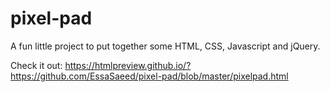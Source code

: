# pixel-pad
A fun little project to put together some HTML, CSS, Javascript and jQuery.

Check it out: https://htmlpreview.github.io/?https://github.com/EssaSaeed/pixel-pad/blob/master/pixelpad.html
